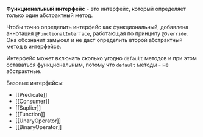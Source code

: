 **Функциональный интерфейс** - это интерфейс, который определяет только один абстрактный метод.

Чтобы точно определить интерфейс как функциональный, добавлена аннотация `@FunctionalInterface`, работающая по принципу `@Override`. Она обозначит замысел и не даст определить второй абстрактный метод в интерфейсе.

Интерфейс может включать сколько угодно `default` методов и при этом оставаться функциональным, потому что `default` методы - не абстрактные.

Базовые интерфейсы:
- [[Predicate]]
- [[Consumer]]
- [[Suplier]]
- [[Function]]
- [[UnaryOperator]]
- [[BinaryOperator]]
